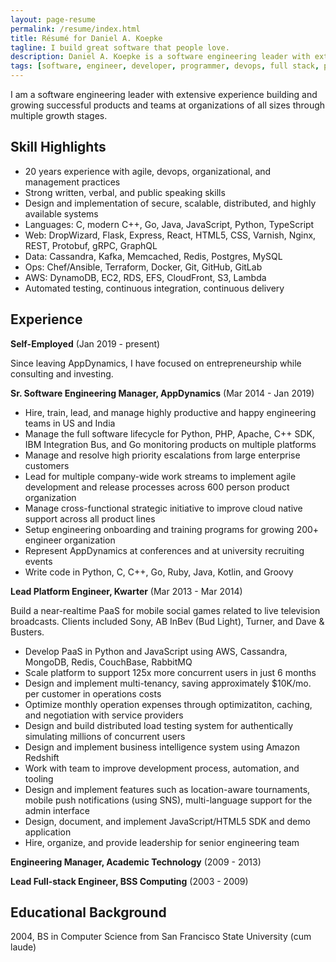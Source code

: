```yaml
---
layout: page-resume
permalink: /resume/index.html
title: Résumé for Daniel A. Koepke
tagline: I build great software that people love.
description: Daniel A. Koepke is a software engineering leader with extensive experience.
tags: [software, engineer, developer, programmer, devops, full stack, platform, backend, python, aws, nosql, ruby, c, c++, javascript, java, scalability, high availability, architecture, lean, agile, scrum, kanban, distributed computing, algorithms, cloud computing, manager, lead, apache, web server, apm, performance, monitoring, server, server-side]
---
```


I am a software engineering leader with extensive experience building and growing successful products and teams at organizations of all sizes through multiple growth stages.

## Skill Highlights

* 20 years experience with agile, devops, organizational, and management practices
* Strong written, verbal, and public speaking skills
* Design and implementation of secure, scalable, distributed, and highly available systems
* Languages: C, modern C++, Go, Java, JavaScript, Python, TypeScript
* Web: DropWizard, Flask, Express, React, HTML5, CSS, Varnish, Nginx, REST, Protobuf, gRPC, GraphQL
* Data: Cassandra, Kafka, Memcached, Redis, Postgres, MySQL
* Ops: Chef/Ansible, Terraform, Docker, Git, GitHub, GitLab
* AWS: DynamoDB, EC2, RDS, EFS, CloudFront, S3, Lambda
* Automated testing, continuous integration, continuous delivery

## Experience

**Self-Employed** (Jan 2019 - present)

Since leaving AppDynamics, I have focused on entrepreneurship while consulting and investing.

**Sr. Software Engineering Manager, AppDynamics** (Mar 2014 - Jan 2019)

* Hire, train, lead, and manage highly productive and happy engineering teams in US and India
* Manage the full software lifecycle for Python, PHP, Apache, C++ SDK, IBM Integration Bus, and Go monitoring products on multiple platforms
* Manage and resolve high priority escalations from large enterprise customers
* Lead for multiple company-wide work streams to implement agile development and release processes across 600 person product organization
* Manage cross-functional strategic initiative to improve cloud native support across all product lines
* Setup engineering onboarding and training programs for growing 200+ engineer organization
* Represent AppDynamics at conferences and at university recruiting events
* Write code in Python, C, C++, Go, Ruby, Java, Kotlin, and Groovy

**Lead Platform Engineer, Kwarter** (Mar 2013 - Mar 2014)

Build a near-realtime PaaS for mobile social games related to live television broadcasts. Clients included Sony, AB InBev (Bud Light), Turner, and Dave & Busters.

* Develop PaaS in Python and JavaScript using AWS, Cassandra, MongoDB, Redis, CouchBase, RabbitMQ
* Scale platform to support 125x more concurrent users in just 6 months
* Design and implement multi-tenancy, saving approximately $10K/mo. per customer in operations costs
* Optimize monthly operation expenses through optimizatiton, caching, and negotiation with service providers
* Design and build distributed load testing system for authentically simulating millions of concurrent users
* Design and implement business intelligence system using Amazon Redshift
* Work with team to improve development process, automation, and tooling
* Design and implement features such as location-aware tournaments, mobile push notifications (using SNS), multi-language support for the admin interface
* Design, document, and implement JavaScript/HTML5 SDK and demo application
* Hire, organize, and provide leadership for senior engineering team

**Engineering Manager, Academic Technology** (2009 - 2013)

**Lead Full-stack Engineer, BSS Computing** (2003 - 2009)

## Educational Background

2004, BS in Computer Science from San Francisco State University (cum laude)
